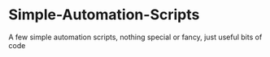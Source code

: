 # Simple-Automation-Scripts
A few simple automation scripts, nothing special or fancy, just useful bits of code
